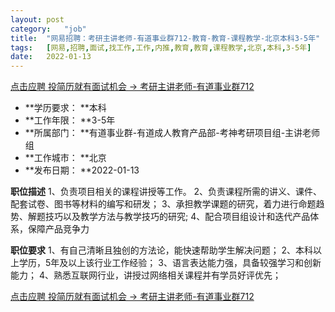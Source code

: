 ```yaml
---
layout:	post
category:	"job"
title:	"网易招聘：考研主讲老师-有道事业群712-教育-教育-课程教学-北京本科3-5年"
tags:	[网易,招聘,面试,找工作,工作,内推,教育,教育,课程教学,北京,本科,3-5年]
date:	2022-01-13
---
```


[点击应聘 投简历就有面试机会 -> 考研主讲老师-有道事业群712](http://mobile.bole.netease.com/bole/boleDetail?id=27827&employeeId=346f03c3cda5f04c&key=all)



- **学历要求： **本科
- **工作年限： **3-5年
- **所属部门： **有道事业群-有道成人教育产品部-考神考研项目组-主讲老师组
- **工作城市： **北京
- **发布日期： **2022-01-13



**职位描述**
1、负责项目相关的课程讲授等工作。
2、负责课程所需的讲义、课件、配套试卷、图书等材料的编写和研发；
3、承担教学课题的研究，着力进行命题趋势、解题技巧以及教学方法与教学技巧的研究;
4、配合项目组设计和迭代产品体系，保障产品竞争力





**职位要求**
1、有自己清晰且独创的方法论，能快速帮助学生解决问题；
2、本科以上学历，5年及以上该行业工作经验；
3、语言表达能力强，具备较强学习和创新能力；
4、熟悉互联网行业，讲授过网络相关课程并有学员好评优先；



[点击应聘 投简历就有面试机会 -> 考研主讲老师-有道事业群712](http://mobile.bole.netease.com/bole/boleDetail?id=27827&employeeId=346f03c3cda5f04c&key=all)
